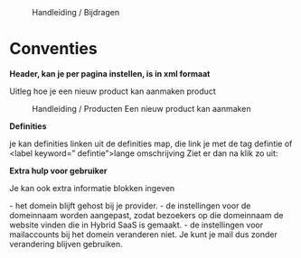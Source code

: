 <properties>
	<page>
		<title>Conventies</title>
	</page>
	<menu>
		<position>Handleiding / Bijdragen</position>
		<title>Conventies</title>
	</menu>
</properties>

Conventies
================================

**Header, kan je per pagina instellen, is in xml formaat**

<properties>
    <page>
        <title>Een product aanmaken</title>
        <description>Uitleg hoe je een nieuw product kan aanmaken</description>
        <context>product</context>
    </page>
    <menu>
        <position>Handleiding / Producten</position> 
        <title>Introductie</title>
        <description>Een nieuw product kan aanmaken</description>
    </menu>
</properties>


**Definities**

je kan definities linken uit de definities map, die link je met de tag <label>defintie</label> of <label keyword=” defintie”>lange omschrijving</label>
Ziet er dan na klik zo uit:


**Extra hulp voor gebruiker**

Je kan ook extra informatie blokken ingeven

<div class="info">
- het domein blijft gehost bij je provider.
- de instellingen voor de domeinnaam worden aangepast, zodat bezoekers op die domeinnaam de website vinden die in Hybrid SaaS is gemaakt.
- de instellingen voor mailaccounts bij het domein veranderen niet. Je kunt je mail dus zonder verandering blijven gebruiken.
</div>


